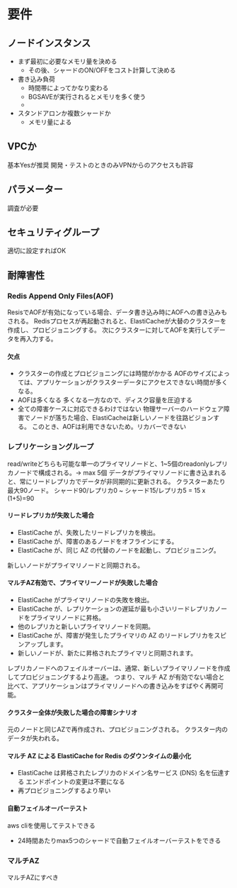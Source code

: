 # 要件
## ノードインスタンス
- まず最初に必要なメモリ量を決める
    - その後、シャードのON/OFFをコスト計算して決める
- 書き込み負荷
    - 時間帯によってかなり変わる
    - BGSAVEが実行されるとメモリを多く使う
    - 
- スタンドアロンか複数シャードか
    - メモリ量による

## VPCか
基本Yesが推奨
開発・テストのときのみVPNからのアクセスも許容

## パラメーター
調査が必要

## セキュリティグループ
適切に設定すればOK

## 耐障害性

### Redis Append Only Files(AOF)
ResisでAOFが有効になっている場合、データ書き込み時にAOFへの書き込みもされる。
Redisプロセスが再起動されると、ElastiCacheが大替のクラスターを作成し、プロビジョニングする。
次にクラスターに対してAOFを実行してデータを再入力する。

#### 欠点
- クラスターの作成とプロビジョニングには時間がかかる
    AOFのサイズによっては、アプリケーションがクラスターデータにアクセスできない時間が多くなる。
- AOFは多くなる
    多くなる一方なので、ディスク容量を圧迫する
- 全ての障害ケースに対応できるわけではない
    物理サーバーのハードウェア障害でノードが落ちた場合、ElastiCacheは新しいノードを往路ビジョンする。
    このとき、AOFは利用できないため。リカバーできない

### レプリケーショングループ
read/writeどちらも可能な単一のプライマリノードと、1~5個のreadonlyレプリカノードで構成される。→ max 5個
データがプライマリノードに書き込まれると、常にリードレプリカでデータが非同期的に更新される。
クラスターあたり最大90ノード。
シャード90/レプリカ0 ~ シャード15/レプリカ5 = 15 x (1+5)=90

#### リードレプリカが失敗した場合
- ElastiCache が、失敗したリードレプリカを検出。
- ElastiCache が、障害のあるノードをオフラインにする。
- ElastiCache が、同じ AZ の代替のノードを起動し、プロビジョニング。

新しいノードがプライマリノードと同期される。

#### マルチAZ有効で、プライマリーノードが失敗した場合
- ElastiCache がプライマリノードの失敗を検出。
- ElastiCache が、レプリケーションの遅延が最も小さいリードレプリカノードをプライマリノードに昇格。
- 他のレプリカと新しいプライマリノードを同期。
- ElastiCache が、障害が発生したプライマリの AZ のリードレプリカをスピンアップします。
- 新しいノードが、新たに昇格されたプライマリと同期されます。

レプリカノードへのフェイルオーバーは、通常、新しいプライマリノードを作成してプロビジョニングするより高速。
つまり、マルチ AZ が有効でない場合と比べて、アプリケーションはプライマリノードへの書き込みをすばやく再開可能。

#### クラスター全体が失敗した場合の障害シナリオ
元のノードと同じAZで再作成され、プロビジョニングされる。
クラスター内のデータが失われる。

#### マルチ AZ による ElastiCache for Redis のダウンタイムの最小化
- ElastiCache は昇格されたレプリカのドメイン名サービス (DNS) 名を伝達する
    エンドポイントの変更は不要になる
- 再プロビジョニングするより早い

#### 自動フェイルオーバーテスト
aws cliを使用してテストできる
- 24時間あたりmax5つのシャードで自動フェイルオーバーテストをできる


### マルチAZ
マルチAZにすべき